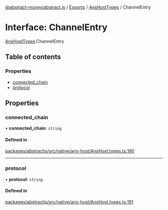 [@abstract-money/abstract.js](../README.md) / [Exports](../modules.md) / [AnsHostTypes](../modules/AnsHostTypes.md) / ChannelEntry

# Interface: ChannelEntry

[AnsHostTypes](../modules/AnsHostTypes.md).ChannelEntry

## Table of contents

### Properties

- [connected\_chain](AnsHostTypes.ChannelEntry.md#connected_chain)
- [protocol](AnsHostTypes.ChannelEntry.md#protocol)

## Properties

### connected\_chain

• **connected\_chain**: `string`

#### Defined in

[packages/abstractjs/src/native/ans-host/AnsHost.types.ts:190](https://github.com/Abstract-OS/abstract.js/blob/c46b309/packages/abstractjs/src/native/ans-host/AnsHost.types.ts#L190)

___

### protocol

• **protocol**: `string`

#### Defined in

[packages/abstractjs/src/native/ans-host/AnsHost.types.ts:191](https://github.com/Abstract-OS/abstract.js/blob/c46b309/packages/abstractjs/src/native/ans-host/AnsHost.types.ts#L191)
